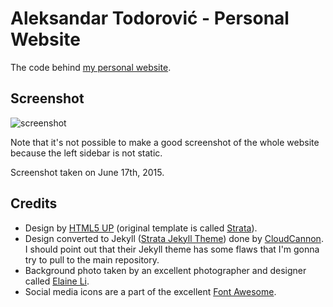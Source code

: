 # Aleksandar Todorović - Personal Website

The code behind [my personal website](https://aleksandar-todorovic.github.io).

## Screenshot

![screenshot](https://aleksandar-todorovic.github.io/assets/screenshot.png)

Note that it's not possible to make a good screenshot of the whole website because the left sidebar is not static.

Screenshot taken on June 17th, 2015.

## Credits

* Design by [HTML5 UP](http://html5up.net/) (original template is called [Strata](http://html5up.net/strata)).
* Design converted to Jekyll ([Strata Jekyll Theme](https://github.com/CloudCannon/Strata-Jekyll-Theme)) done by [CloudCannon](http://cloudcannon.com/). I should point out that their Jekyll theme has some flaws that I'm gonna try to pull to the main repository.
* Background photo taken by an excellent photographer and designer called [Elaine Li](http://www.elaine.li/).
* Social media icons are a part of the excellent [Font Awesome](http://fontawesome.io/).
